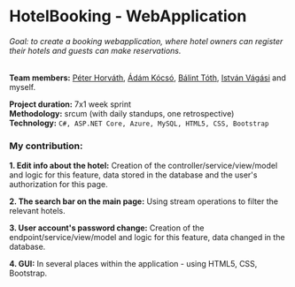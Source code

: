 # HotelBooking  - WebApplication

###### Goal: to create a booking webapplication, where hotel owners can register their hotels and guests can make reservations.

**Team members:** [Péter Horváth](https://github.com/horvpeti90), [Ádám Kócsó](https://github.com/KocsoTech), [Bálint Tóth](https://github.com/B707H), [István Vágási](https://github.com/zombityu) and myself.

**Project duration:** 7x1 week sprint  
**Methodology:** srcum (with daily standups, one retrospective)  
**Technology:** ``` C#, ASP.NET Core, Azure, MySQL, HTML5, CSS, Bootstrap ```   
      
### My contribution: 

**1. Edit info about the hotel:** 
Creation of the controller/service/view/model and logic for this feature, data stored in the database and the user's authorization for this page.

**2. The search bar on the main page:**
Using stream operations to filter the relevant hotels.

**3. User account's password change:**
Creation of the endpoint/service/view/model and logic for this feature, data changed in the database.

**4. GUI:**
In several places within the application - using HTML5, CSS, Bootstrap.
